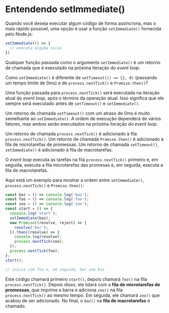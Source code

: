 # Entendendo setImmediate()

Quando você deseja executar algum código de forma assíncrona, mas o mais rápido possível, uma opção é usar a função `setImmediate()` fornecida pelo Node.js:

```js
setImmediate(() => {
  // executa alguma coisa
})
```

Qualquer função passada como o argumento `setImmediate()` é um retorno de chamada que é executado na próxima iteração do *event loop*.

Como `setImmediate()` é diferente de `setTimeout(() => {}, 0)` (passando um tempo limite de 0ms) e de `process.nextTick()` e `Promise.then()`?

Uma função passada para `process.nextTick()` será executada na iteração atual do *event loop*, após o término da operação atual. Isso significa que ele sempre será executado antes de `setTimeout()` e `setImmediate()`.

Um retorno de chamada `setTimeout()` com um atraso de 0ms é muito semelhante ao `setImmediate()`. A ordem de execução dependerá de vários fatores, mas ambos serão executados na próxima iteração do *event loop*.

Um retorno de chamada `process.nextTick()` é adicionado à fila `process.nextTick()`. Um retorno de chamada `Promise.then()` é adicionado à fila de microtarefas de promessas. Um retorno de chamada `setTimeout()`, `setImmediate()` é adicionado à fila de macrotarefas.

O *event loop* executa as tarefas na fila `process.nextTick()` primeiro e, em seguida, executa a fila  microtarefas das promesas e, em seguida, executa a fila de macrotarefas.

Aqui está um exemplo para mostrar a ordem entre `setImmediate()`, `process.nextTick()` e `Promise.then()`:

```js
const baz = () => console.log('baz');
const foo = () => console.log('foo');
const zoo = () => console.log('zoo');
const start = () => {
  console.log('start');
  setImmediate(baz);
  new Promise((resolve, reject) => {
    resolve('bar');
  }).then((resolve) => {
    console.log(resolve);
    process.nextTick(zoo);
  });
  process.nextTick(foo);
};
start();

// inicia com foo e, em seguida, bar zoo baz
```

Este código chamará primeiro `start()`, depois chamará `foo()` na fila `process.nextTick()`. Depois disso, ele lidará com a **fila de microtarefas de promessas**, que imprime a barra e adiciona `zoo()` na fila `process.nextTick()` ao mesmo tempo. Em seguida, ele chamará `zoo()` que acabou de ser adicionado. No final, o `baz()` na **fila de macrotarefas** é chamado.
